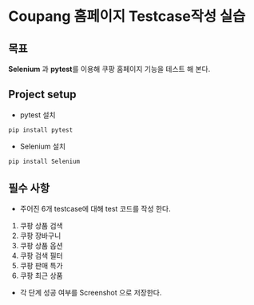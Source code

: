 # Coupang 홈페이지 Testcase작성 실습
## 목표
**Selenium** 과 **pytest**를 이용해 쿠팡 홈페이지 기능을 테스트 해 본다.

## Project setup
- pytest 설치
```python
pip install pytest
```
- Selenium 설치
```python
pip install Selenium
```

## 필수 사항
- 주어진 6개 testcase에 대해 test 코드를 작성 한다.
1. 쿠팡 상품 검색
2. 쿠팡 장바구니
3. 쿠팡 상품 옵션
4. 쿠팡 검색 필터
5. 쿠팡 판매 특가
6. 쿠팡 최근 상품

- 각 단계 성공 여부를 Screenshot 으로 저장한다.



